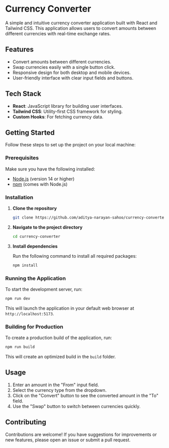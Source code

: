 # Currency Converter

A simple and intuitive currency converter application built with React and Tailwind CSS. This application allows users to convert amounts between different currencies with real-time exchange rates.

## Features

- Convert amounts between different currencies.
- Swap currencies easily with a single button click.
- Responsive design for both desktop and mobile devices.
- User-friendly interface with clear input fields and buttons.

## Tech Stack

- **React**: JavaScript library for building user interfaces.
- **Tailwind CSS**: Utility-first CSS framework for styling.
- **Custom Hooks**: For fetching currency data.

## Getting Started

Follow these steps to set up the project on your local machine:

### Prerequisites

Make sure you have the following installed:

- [Node.js](https://nodejs.org/) (version 14 or higher)
- [npm](https://www.npmjs.com/) (comes with Node.js)

### Installation

1. **Clone the repository**

   ```bash
   git clone https://github.com/aditya-narayan-sahoo/currency-converter.git
   ```

2. **Navigate to the project directory**

   ```bash
   cd currency-converter
   ```

3. **Install dependencies**

   Run the following command to install all required packages:

   ```bash
   npm install
   ```

### Running the Application

To start the development server, run:

```bash
npm run dev
```

This will launch the application in your default web browser at `http://localhost:5173`.

### Building for Production

To create a production build of the application, run:

```bash
npm run build
```

This will create an optimized build in the `build` folder.

## Usage

1. Enter an amount in the "From" input field.
2. Select the currency type from the dropdown.
3. Click on the "Convert" button to see the converted amount in the "To" field.
4. Use the "Swap" button to switch between currencies quickly.

## Contributing

Contributions are welcome! If you have suggestions for improvements or new features, please open an issue or submit a pull request.


